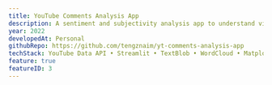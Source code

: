 ```yaml
---
title: YouTube Comments Analysis App
description: A sentiment and subjectivity analysis app to understand videos without the dislike count.
year: 2022
developedAt: Personal
githubRepo: https://github.com/tengznaim/yt-comments-analysis-app
techStack: YouTube Data API • Streamlit • TextBlob • WordCloud • Matplotlib
feature: true
featureID: 3
---
```

